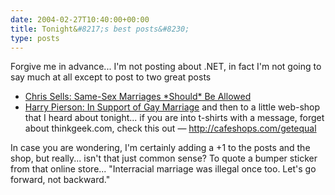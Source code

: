 ```yaml
---
date: 2004-02-27T10:40:00+00:00
title: Tonight&#8217;s best posts&#8230;
type: posts
---
```

Forgive me in advance... I'm not posting about .NET, in fact I'm not going to say much at all except to post to two great posts

  * [Chris Sells: Same-Sex Marriages \*Should\* Be Allowed](http://www.sellsbrothers.com/news/showTopic.aspx?ixTopic=1154)
  * [Harry Pierson: In Support of Gay Marriage](http://devhawk.net/PermaLink.aspx?guid=bb2c85ad-794b-46c9-b969-4891333c0702)
and then to a little web-shop that I heard about tonight... if you are into t-shirts with a message, forget about thinkgeek.com, check this out &#8212; <http://cafeshops.com/getequal>

In case you are wondering, I'm certainly adding a +1 to the posts and the shop, but really... isn't that just common sense? To quote a bumper sticker from that online store... "Interracial marriage was illegal once too. Let's go forward, not backward."
